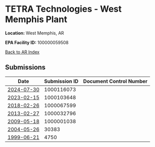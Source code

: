 # TETRA Technologies - West Memphis Plant

**Location:** West Memphis, AR

**EPA Facility ID:** 100000059508

[Back to AR Index](../../index.md)

## Submissions

| Date | Submission ID | Document Control Number |
|------|--------------|-------------------------|
| [2024-07-30](submissions/1000116073.md) | 1000116073 |  |
| [2023-02-15](submissions/1000103648.md) | 1000103648 |  |
| [2018-02-26](submissions/1000067599.md) | 1000067599 |  |
| [2013-02-27](submissions/1000032796.md) | 1000032796 |  |
| [2009-05-18](submissions/1000001038.md) | 1000001038 |  |
| [2004-05-26](submissions/30383.md) | 30383 |  |
| [1999-06-21](submissions/4750.md) | 4750 |  |
